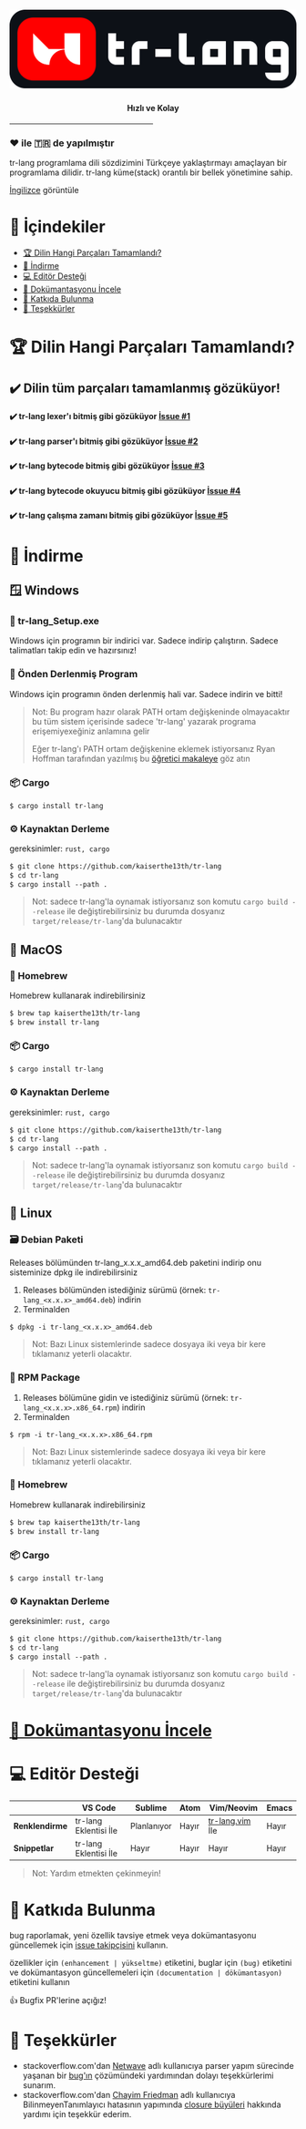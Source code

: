 # ![tr-lang](./img/logo/logo.png)
#### <center>Hızlı ve Kolay</center>
<hr style="width: 50%;">

### ❤️ ile 🇹🇷 de yapılmıştır

tr-lang programlama dili sözdizimini Türkçeye yaklaştırmayı amaçlayan bir programlama dilidir.
tr-lang küme(stack) orantılı bir bellek yönetimine sahip.

[İngilizce](README.md) görüntüle

# :triangular_flag_on_post: İçindekiler
- [🏆 Dilin Hangi Parçaları Tamamlandı?](#-dilin-hangi-parçaları-tamamlandı)
- [🚀 İndirme](#-i̇ndirme)
- [💻 Editör Desteği](#-edit%C3%B6r-deste%C4%9Fi)
- [📖 Dokümantasyonu İncele](#-dok%C3%BCmantasyonu-i%CC%87ncele)
- [🤝 Katkıda Bulunma](#-katkıda-bulunma)
- [📜 Teşekkürler](#-teşekkürler)

# 🏆 Dilin Hangi Parçaları Tamamlandı?


## ✔️ Dilin tüm parçaları tamamlanmış gözüküyor!

#### ✔️ tr-lang lexer'ı bitmiş gibi gözüküyor [İssue #1](https://github.com/kaiserthe13th/tr-lang/issues/1#issue-1027652152)<br>
#### ✔️ tr-lang parser'ı bitmiş gibi gözüküyor [İssue #2](https://github.com/kaiserthe13th/tr-lang/issues/2#issue-1027660436)<br>
#### ✔️ tr-lang bytecode bitmiş gibi gözüküyor [İssue #3](https://github.com/kaiserthe13th/tr-lang/issues/3#issue-1027661753)<br>
#### ✔️ tr-lang bytecode okuyucu bitmiş gibi gözüküyor [İssue #4](https://github.com/kaiserthe13th/tr-lang/issues/4#issue-1027663331)<br>
#### ✔️ tr-lang çalışma zamanı bitmiş gibi gözüküyor [İssue #5](https://github.com/kaiserthe13th/tr-lang/issues/5#issue-1027665033)<br>

# 🚀 İndirme

## 🪟 Windows

### 📇 tr-lang_Setup.exe
Windows için programın bir indirici var.
Sadece indirip çalıştırın.
Sadece talimatları takip edin ve hazırsınız!

### 📇 Önden Derlenmiş Program
Windows için programın önden derlenmiş hali var.
Sadece indirin ve bitti!
> Not: Bu program hazır olarak PATH ortam değişkeninde olmayacaktır
> bu tüm sistem içerisinde sadece 'tr-lang' yazarak programa erişemiyexeğiniz anlamına gelir
>
> Eğer tr-lang'ı PATH ortam değişkenine eklemek istiyorsanız Ryan Hoffman tarafından yazılmış bu [öğretici makaleye](https://www.architectryan.com/2018/03/17/add-to-the-path-on-windows-10/) göz atın

### 📦 Cargo
```console
$ cargo install tr-lang
```

### ⚙️ Kaynaktan Derleme
gereksinimler: `rust, cargo`
```console
$ git clone https://github.com/kaiserthe13th/tr-lang
$ cd tr-lang
$ cargo install --path .
```
> Not: sadece tr-lang'la oynamak istiyorsanız son komutu `cargo build --release` ile değiştirebilirsiniz
> bu durumda dosyanız `target/release/tr-lang`'da bulunacaktır

## 🍎 MacOS

### 🍺 Homebrew
Homebrew kullanarak indirebilirsiniz
```console
$ brew tap kaiserthe13th/tr-lang
$ brew install tr-lang
```

### 📦 Cargo
```console
$ cargo install tr-lang
```

### ⚙️ Kaynaktan Derleme
gereksinimler: `rust, cargo`
```console
$ git clone https://github.com/kaiserthe13th/tr-lang
$ cd tr-lang
$ cargo install --path .
```
> Not: sadece tr-lang'la oynamak istiyorsanız son komutu `cargo build --release` ile değiştirebilirsiniz
> bu durumda dosyanız `target/release/tr-lang`'da bulunacaktır

## 🐧 Linux

### 🗃️ Debian Paketi
Releases bölümünden tr-lang_x.x.x_amd64.deb paketini indirip onu sisteminize dpkg ile indirebilirsiniz

1. Releases bölümünden istediğiniz sürümü (örnek: `tr-lang_<x.x.x>_amd64.deb`) indirin
2. Terminalden
```console
$ dpkg -i tr-lang_<x.x.x>_amd64.deb
```
> Not: Bazı Linux sistemlerinde sadece dosyaya iki veya bir kere tıklamanız yeterli olacaktır.

### 🎩 RPM Package
1. Releases bölümüne gidin ve istediğiniz sürümü (örnek: `tr-lang_<x.x.x>.x86_64.rpm`) indirin
2. Terminalden
```console
$ rpm -i tr-lang_<x.x.x>.x86_64.rpm
```
> Not: Bazı Linux sistemlerinde sadece dosyaya iki veya bir kere tıklamanız yeterli olacaktır.

### 🍺 Homebrew
Homebrew kullanarak indirebilirsiniz
```console
$ brew tap kaiserthe13th/tr-lang
$ brew install tr-lang
```

### 📦 Cargo
```console
$ cargo install tr-lang
```

### ⚙️ Kaynaktan Derleme
gereksinimler: `rust, cargo`
```console
$ git clone https://github.com/kaiserthe13th/tr-lang
$ cd tr-lang
$ cargo install --path .
```
> Not: sadece tr-lang'la oynamak istiyorsanız son komutu `cargo build --release` ile değiştirebilirsiniz
> bu durumda dosyanız `target/release/tr-lang`'da bulunacaktır

# [📖 Dokümantasyonu İncele](https://tr-lang-docs.netlify.app/türkçe)

# 💻 Editör Desteği
|  | VS Code | Sublime | Atom | Vim/Neovim | Emacs |
|---|---|---|---|---|---|
| **Renklendirme** | tr-lang Eklentisi İle | Planlanıyor | Hayır | [tr-lang.vim](highlight/editors/vim) İle | Hayır |
| **Snippetlar** | tr-lang Eklentisi İle | Hayır | Hayır | Hayır | Hayır |
> Not: Yardım etmekten çekinmeyin!

# 🤝 Katkıda Bulunma
bug raporlamak, yeni özellik tavsiye etmek veya dokümantasyonu güncellemek için [issue takipçisini](https://github.com/kaiserthe13th/tr-lang/issues) kullanın.

özellikler için <span class="tag">`(enhancement | yükseltme)`</span> etiketini, buglar için <span class="tag">`(bug)`</span> etiketini ve dokümantasyon güncellemeleri için <span class="tag">`(documentation | dökümantasyon)`</span> etiketini kullanın

👍 Bugfix PR'lerine açığız!

# 📜 Teşekkürler

- stackoverflow.com'dan [Netwave](https://stackoverflow.com/users/1695172/netwave) adlı kullanıcıya parser yapım sürecinde yaşanan bir [bug'ın](https://stackoverflow.com/questions/69635458/pattern-matching-does-not-allow-me-to-change-values/69636181#69636181) çözümündeki yardımından dolayı teşekkürlerimi sunarım.
- stackoverflow.com'dan [Chayim Friedman](https://stackoverflow.com/users/7884305/chayim-friedman) adlı kullanıcıya BilinmeyenTanımlayıcı hatasının yapımında [closure büyüleri](https://stackoverflow.com/questions/70053866/rust-cloning-hashmapstring-object-without-moving-into-closure-solved) hakkında yardımı için teşekkür ederim.
